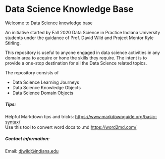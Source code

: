 # Data Science Knowledge Base
Welcome to Data Science knowledge base

An initiative started by Fall 2020 Data Science in Practice Indiana University students under the guidance of Prof. David Wild and Project Mentor Kyle Stirling.

This repository is useful to anyone engaged in data science activities in any domain area to acquire or hone the skills they require. The intent is to provide a one-stop destination for all the Data Science related topics.

The repository consists of

* Data Science Learning Journeys
* Data Science Knowledge Objects
* Data Science Domain Objects

##### Tips:

Helpful Markdown tips and tricks: https://www.markdownguide.org/basic-syntax/  
Use this tool to convert word docs to .md https://word2md.com/

##### Contact information:  
Email: djwild@indiana.edu

